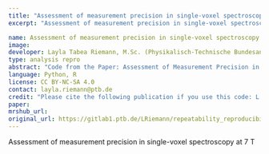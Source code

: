 ```yaml
---
title: "Assessment of measurement precision in single-voxel spectroscopy at 7 T"
excerpt: "Assessment of measurement precision in single-voxel spectroscopy at 7 T"

name: Assessment of measurement precision in single-voxel spectroscopy at 7 T
image:
developer: Layla Tabea Riemann, M.Sc. (Physikalisch-Technische Bundesanstalt, PTB)
type: analysis repro
abstract: "Code from the Paper: Assessment of Measurement Precision in Single Voxel Spectroscopy at 7 T: Towards Minimal Detectable Changes of Metabolite Concentrations in the Human Brain In-Vivo, Magn. Reson. Med. 87:1119-1135 (2022); DOI 10.1002/mrm.29034"
language: Python, R
license: CC BY-NC-SA 4.0
contact: layla.riemann@ptb.de
credit: "Please cite the following publication if you use this code: L.T.Riemann, C.S.Aigner, S.L.R.Ellison, R.Brühl, R.Mekle, S.Schmitter, O.Speck, G.Rose, B.Ittermann, A.Fillmer; Assessment of Measurement Precision in Single Voxel Spectroscopy at 7 T: Towards Minimal Detectable Changes of Metabolite Concentrations in the Human Brain In-Vivo, Magn. Reson. Med. 87:1119-1135 (2022)"
paper:
mrshub_url:
original_url: https://gitlab1.ptb.de/LRiemann/repeatability_reproducibility
---
```


Assessment of measurement precision in single-voxel spectroscopy at 7 T
